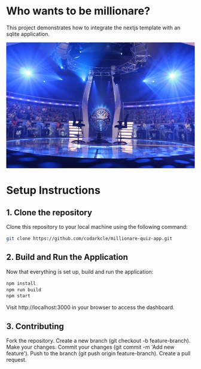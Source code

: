# Who wants to be millionare?
This project demonstrates how to integrate the nextjs template with an sqlite application. 

![Admin Dashboard](public/image/stage.jpg)

# Setup Instructions
## 1. Clone the repository
Clone this repository to your local machine using the following command:

```bash
git clone https://github.com/codarkcle/millionare-quiz-app.git
```

## 2. Build and Run the Application
Now that everything is set up, build and run the application:
```bash
npm install
npm run build
npm start
``` 
Visit http://localhost:3000 in your browser to access the dashboard.
 
## 3. Contributing
Fork the repository.
Create a new branch (git checkout -b feature-branch).
Make your changes.
Commit your changes (git commit -m 'Add new feature').
Push to the branch (git push origin feature-branch).
Create a pull request. 
